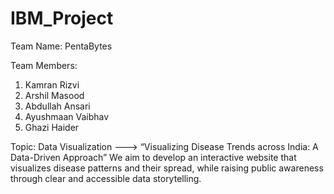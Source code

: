 # IBM_Project
Team Name: PentaBytes

Team Members: 
1. Kamran Rizvi
2. Arshil Masood
3. Abdullah Ansari
4. Ayushmaan Vaibhav
5. Ghazi Haider

Topic: 
Data Visualization ---> “Visualizing Disease Trends across India: A Data-Driven Approach” 
We aim to develop an interactive website that visualizes disease patterns and their spread, while raising public awareness through clear and accessible data storytelling.
